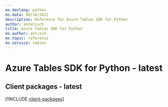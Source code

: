 ```yaml
---
ms.devlang: python
ms.data: 09/16/2022
description: Reference for Azure Tables SDK for Python
author: annatisch
title: Azure Tables SDK for Python
ms.author: antisch
ms.topic: reference
ms.service: tables
---
```

# Azure Tables SDK for Python - latest

## Client packages - latest
[!INCLUDE [client-packages](tables-client-index.md)]